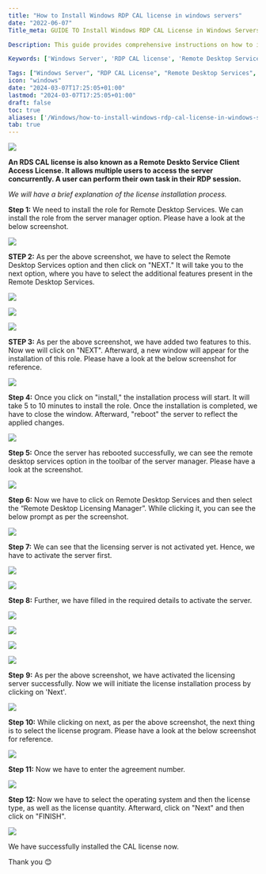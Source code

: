 ```yaml
---
title: "How to Install Windows RDP CAL license in windows servers"
date: "2022-06-07"
Title_meta: GUIDE TO Install Windows RDP CAL License in Windows Servers

Description: This guide provides comprehensive instructions on how to install Remote Desktop Services (RDS) Client Access Licenses (CALs) on Windows Servers. Learn the steps required to purchase, activate, and manage RDP CALs to enable remote desktop connections and manage user access efficiently.

Keywords: ['Windows Server', 'RDP CAL license', 'Remote Desktop Services', 'install RDP CAL', 'server administration', 'remote desktop connection']

Tags: ["Windows Server", "RDP CAL License", "Remote Desktop Services", "Install RDP CAL", "Server Administration", "Remote Desktop Connection"]
icon: "windows"
date: "2024-03-07T17:25:05+01:00"
lastmod: "2024-03-07T17:25:05+01:00" 
draft: false
toc: true
aliases: ['/Windows/how-to-install-windows-rdp-cal-license-in-windows-servers']
tab: true
---
```


![](images/How-to-Install-Windows-RDP-CAL-license-in-windows-servers_utho.jpg)

**An RDS CAL license is also known as a Remote Deskto Service Client Access License. It allows multiple users to access the server concurrently. A user can perform their own task in their RDP session.**

_We will have a brief explanation of the license installation process._

**Step 1:** We need to install the role for Remote Desktop Services. We can install the role from the server manager option. Please have a look at the below screenshot.

![](images/ca1-1024x521.png)

**STEP 2:** As per the above screenshot, we have to select the Remote Desktop Services option and then click on "NEXT." It will take you to the next option, where you have to select the additional features present in the Remote Desktop Services.

![](images/ca2-1024x539.png)

![](images/ca3-1024x453.png)

![](images/ca4-1024x520.png)

**STEP 3:** As per the above screenshot, we have added two features to this. Now we will click on "NEXT". Afterward, a new window will appear for the installation of this role. Please have a look at the below screenshot for reference.

![](images/ca5-1024x446.png)

**Step 4:** Once you click on "install," the installation process will start. It will take 5 to 10 minutes to install the role. Once the installation is completed, we have to close the window. Afterward, "reboot" the server to reflect the applied changes.

![](images/ca6-1024x516.png)

**Step 5:** Once the server has rebooted successfully, we can see the remote desktop services option in the toolbar of the server manager. Please have a look at the screenshot.

![](images/ca7-1024x464.png)

**Step 6:** Now we have to click on Remote Desktop Services and then select the “Remote Desktop Licensing Manager”. While clicking it, you can see the below prompt as per the screenshot.

![](images/ca8-1024x432.png)

**Step 7:** We can see that the licensing server is not activated yet. Hence, we have to activate the server first.

![](images/ca9-1024x418.png)

![](images/ca10.png)

**Step 8:** Further, we have filled in the required details to activate the server.

![](images/ca13.png)

![](images/ca11.png)

![](images/ca12-1024x783.png)

![](images/ca14.png)

**Step** **9:** As per the above screenshot, we have activated the licensing server successfully. Now we will initiate the license installation process by clicking on 'Next'.

![](images/ca15.png)

**Step 10:** While clicking on next, as per the above screenshot, the next thing is to select the license program. Please have a look at the below screenshot for reference.

![](images/ca16-1024x769.png)

**Step 11:** Now we have to enter the agreement number.

![](images/ca17-1024x760.png)

**Step 12:** Now we have to select the operating system and then the license type, as well as the license quantity. Afterward, click on "Next" and then click on "FINISH".

![](images/ca18.png)

We have successfully installed the CAL license now.

Thank you 😊
